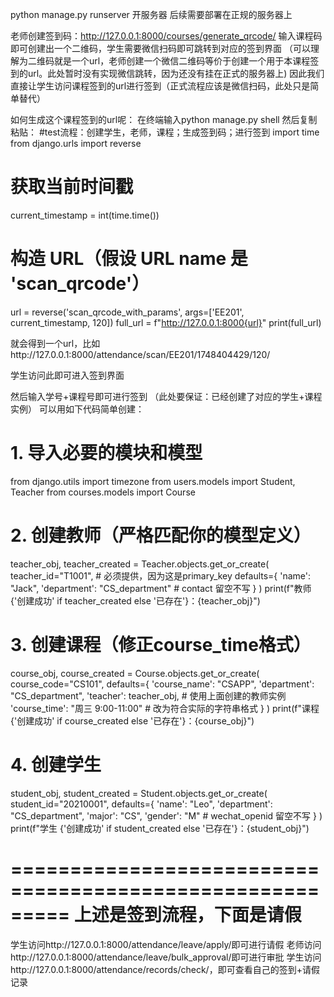 python manage.py runserver 开服务器 后续需要部署在正规的服务器上

老师创建签到码：http://127.0.0.1:8000/courses/generate_qrcode/    输入课程码即可创建出一个二维码，学生需要微信扫码即可跳转到对应的签到界面
（可以理解为二维码就是一个url，老师创建一个微信二维码等价于创建一个用于本课程签到的url。此处暂时没有实现微信跳转，因为还没有挂在正式的服务器上)
因此我们直接让学生访问课程签到的url进行签到（正式流程应该是微信扫码，此处只是简单替代）

如何生成这个课程签到的url呢：
在终端输入python manage.py shell
然后复制粘贴：
#test流程：创建学生，老师，课程；生成签到码；进行签到
import time
from django.urls import reverse

# 获取当前时间戳
current_timestamp = int(time.time())

# 构造 URL（假设 URL name 是 'scan_qrcode'）
url = reverse('scan_qrcode_with_params', args=['EE201', current_timestamp, 120])
full_url = f"http://127.0.0.1:8000{url}"
print(full_url)

就会得到一个url，比如http://127.0.0.1:8000/attendance/scan/EE201/1748404429/120/

学生访问此即可进入签到界面

然后输入学号+课程号即可进行签到
（此处要保证：已经创建了对应的学生+课程实例）
可以用如下代码简单创建：

# 1. 导入必要的模块和模型
from django.utils import timezone
from users.models import Student, Teacher
from courses.models import Course

# 2. 创建教师（严格匹配你的模型定义）
teacher_obj, teacher_created = Teacher.objects.get_or_create(
    teacher_id="T1001",  # 必须提供，因为这是primary_key
    defaults={
        'name': "Jack",
        'department': "CS_department"
        # contact 留空不写
    }
)
print(f"教师 {'创建成功' if teacher_created else '已存在'}：{teacher_obj}")

# 3. 创建课程（修正course_time格式）
course_obj, course_created = Course.objects.get_or_create(
    course_code="CS101",
    defaults={
        'course_name': "CSAPP",
        'department': "CS_department",
        'teacher': teacher_obj,  # 使用上面创建的教师实例
        'course_time': "周三 9:00-11:00"  # 改为符合实际的字符串格式
    }
)
print(f"课程 {'创建成功' if course_created else '已存在'}：{course_obj}")

# 4. 创建学生
student_obj, student_created = Student.objects.get_or_create(
    student_id="20210001",
    defaults={
        'name': "Leo",
        'department': "CS_department",
        'major': "CS",
        'gender': "M"
        # wechat_openid 留空不写
    }
)
print(f"学生 {'创建成功' if student_created else '已存在'}：{student_obj}")



=========================================================
上述是签到流程，下面是请假
=========================================================


学生访问http://127.0.0.1:8000/attendance/leave/apply/即可进行请假
老师访问http://127.0.0.1:8000/attendance/leave/bulk_approval/即可进行审批
学生访问http://127.0.0.1:8000/attendance/records/check/，即可查看自己的签到+请假记录


